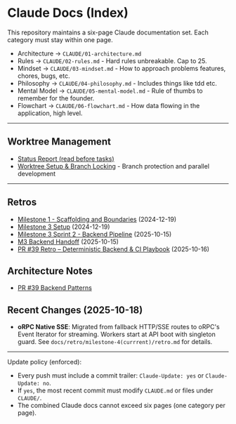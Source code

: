 # Claude Docs (Index)

This repository maintains a six-page Claude documentation set. Each category must stay within one page.

- Architecture → `CLAUDE/01-architecture.md`
- Rules → `CLAUDE/02-rules.md` - Hard rules unbreakable. Cap to 25.
- Mindset → `CLAUDE/03-mindset.md` - How to approach problems features, chores, bugs, etc.
- Philosophy → `CLAUDE/04-philosophy.md` - Includes things like tdd etc.
- Mental Model → `CLAUDE/05-mental-model.md` - Rule of thumbs to remember for the founder.
- Flowchart → `CLAUDE/06-flowchart.md` - How data flowing in the application, high level.

---

## Worktree Management
- [Status Report (read before tasks)](docs/status/STATUS_REPORT.md)
- [Worktree Setup & Branch Locking](WORKTREE_MANAGEMENT.md) - Branch protection and parallel development

---

## Retros
- [Milestone 1 - Scaffolding and Boundaries](docs/retro/milestone-1.md) (2024-12-19)
- [Milestone 3 Setup](docs/retro/milestone-3-setup.md) (2024-12-19)
- [Milestone 3 Sprint 2 - Backend Pipeline](docs/retro/milestone3-sprint2.md) (2025-10-15)
- [M3 Backend Handoff](docs/retro/m3-backend-handoff.md) (2025-10-15)
- [PR #39 Retro – Deterministic Backend & CI Playbook](docs/guides/pr39-retro.md) (2025-10-16)

## Architecture Notes
- [PR #39 Backend Patterns](docs/architecture/pr39-backend-patterns.md)

## Recent Changes (2025-10-18)
- **oRPC Native SSE**: Migrated from fallback HTTP/SSE routes to oRPC's Event Iterator for streaming. Workers start at API boot with singleton guard. See `docs/retro/milestone-4(currrent)/retro.md` for details.

---

Update policy (enforced):
- Every push must include a commit trailer: `Claude-Update: yes` or `Claude-Update: no`.
- If `yes`, the most recent commit must modify `CLAUDE.md` or files under `CLAUDE/`.
- The combined Claude docs cannot exceed six pages (one category per page).